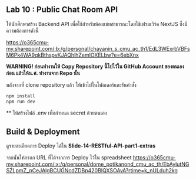 ## Lab 10 : Public Chat Room API

ให้นักศึกษาสร้าง Backend API เพื่อใช้สำหรับห้องแชทสาธารณะโดยใช้เฟรมเวิร์ค NextJS ซึ่งมีความต้องการดังนี้

https://o365cmu-my.sharepoint.com/:b:/g/personal/chayanin_s_cmu_ac_th1/EdL3WExrbVBFsM6Pk4WA9qkBthspvKJAQhlhZemIOXELbw?e=6ebXnx

**WARNING!
ก่อนทำงานให้ Copy Repository นี้ไปไว้ใน GitHub Account ของตนเองก่อน แล้วให้น.ศ. ทำงานจาก Repo นั้น**

หลังจากที่ clone repository แล้ว ให้เข้าไปในโฟลเดอร์และรันคำสั่ง

```bash
npm install
npm run dev
```

\*\* ให้สร้างไฟล์ .env เพื่อกำหนด secret ด้วยตนเอง

## Build & Deployment

ดูรายละเอียดการ Deploy ได้ใน **Slide-14-RESTful-API-part1-extras**

จากนั้นให้กรอก URL ที่ได้จากการ Deploy ไว้ใน spreadsheet https://o365cmu-my.sharepoint.com/:x:/g/personal/dome_potikanond_cmu_ac_th/EbAylutNGSZLpmZ_pCeJAlgBCUGNcdZDBp420BIQXSOAvA?rtime=k_nULduh2kg
